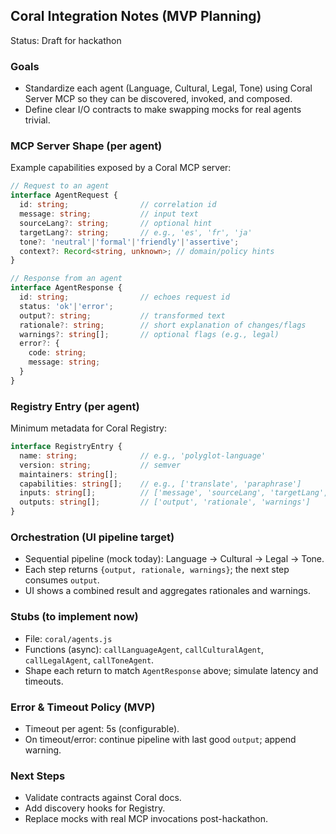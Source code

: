 ## Coral Integration Notes (MVP Planning)

Status: Draft for hackathon

### Goals
- Standardize each agent (Language, Cultural, Legal, Tone) using Coral Server MCP so they can be discovered, invoked, and composed.
- Define clear I/O contracts to make swapping mocks for real agents trivial.

### MCP Server Shape (per agent)
Example capabilities exposed by a Coral MCP server:
```ts
// Request to an agent
interface AgentRequest {
  id: string;                // correlation id
  message: string;           // input text
  sourceLang?: string;       // optional hint
  targetLang?: string;       // e.g., 'es', 'fr', 'ja'
  tone?: 'neutral'|'formal'|'friendly'|'assertive';
  context?: Record<string, unknown>; // domain/policy hints
}

// Response from an agent
interface AgentResponse {
  id: string;                // echoes request id
  status: 'ok'|'error';
  output?: string;           // transformed text
  rationale?: string;        // short explanation of changes/flags
  warnings?: string[];       // optional flags (e.g., legal)
  error?: {
    code: string;
    message: string;
  }
}
```

### Registry Entry (per agent)
Minimum metadata for Coral Registry:
```ts
interface RegistryEntry {
  name: string;              // e.g., 'polyglot-language'
  version: string;           // semver
  maintainers: string[];
  capabilities: string[];    // e.g., ['translate', 'paraphrase']
  inputs: string[];          // ['message', 'sourceLang', 'targetLang', 'tone']
  outputs: string[];         // ['output', 'rationale', 'warnings']
}
```

### Orchestration (UI pipeline target)
- Sequential pipeline (mock today): Language → Cultural → Legal → Tone.
- Each step returns `{output, rationale, warnings}`; the next step consumes `output`.
- UI shows a combined result and aggregates rationales and warnings.

### Stubs (to implement now)
- File: `coral/agents.js`
- Functions (async): `callLanguageAgent`, `callCulturalAgent`, `callLegalAgent`, `callToneAgent`.
- Shape each return to match `AgentResponse` above; simulate latency and timeouts.

### Error & Timeout Policy (MVP)
- Timeout per agent: 5s (configurable).
- On timeout/error: continue pipeline with last good `output`; append warning.

### Next Steps
- Validate contracts against Coral docs.
- Add discovery hooks for Registry.
- Replace mocks with real MCP invocations post-hackathon.


